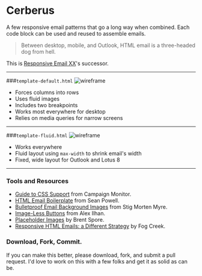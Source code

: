 Cerberus
========

A few responsive email patterns that go a long way when combined. Each code block can be used and reused to assemble emails.

>Between desktop, mobile, and Outlook, HTML email is a three-headed dog from hell.

This is [Responsive Email XX](https://github.com/TedGoas/Responsive-Email-XX)'s successor.

***

###`template-default.html`
![wireframe](https://raw.github.com/TedGoas/Cerberus/master/assets/wireframe-default.png)
* Forces columns into rows
* Uses fluid images
* Includes two breakpoints
* Works most everywhere for desktop
* Relies on media queries for narrow screens

***

###`template-fluid.html`
![wireframe](https://raw.github.com/TedGoas/Cerberus/master/assets/wireframe-fluid.png)
* Works everywhere
* Fluid layout using `max-width` to shrink email's width
* Fixed, wide layout for Outlook and Lotus 8

***

### Tools and Resources
* [Guide to CSS Support](http://www.campaignmonitor.com/css) from Campaign Monitor.
* [HTML Email Boilerplate](http://htmlemailboilerplate.com/) from Sean Powell.
* [Bulletproof Email Background Images](http://backgrounds.cm/) from Stig Morten Myre.
* [Image-Less Buttons](http://codepen.io/Omgitsonlyalex/pen/cKEyx) from Alex Ilhan.
* [Placeholder Images](http://placehold.it/) by Brent Spore.
* [Responsive HTML Emails: a Different Strategy](http://blog.fogcreek.com/responsive-html-emails-a-different-strategy/) by Fog Creek.

### Download, Fork, Commit.
If you can make this better, please download, fork, and submit a pull request. I'd love to work on this with a few folks and get it as solid as can be.